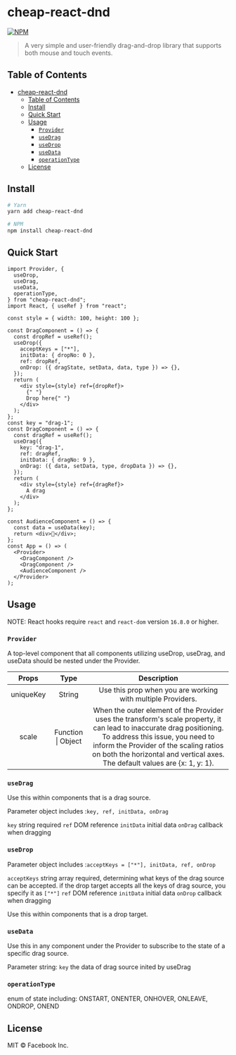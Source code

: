 # cheap-react-dnd

[![NPM](https://img.shields.io/badge/npm-v1.0.2-blue)](https://www.npmjs.com/package/cheap-react-dnd)

> A very simple and user-friendly drag-and-drop library that supports both mouse and touch events.

## Table of Contents

- [cheap-react-dnd](#cheap-react-dnd)
  - [Table of Contents](#table-of-contents)
  - [Install](#install)
  - [Quick Start](#quick-start)
  - [Usage](#usage)
    - [`Provider`](#provider)
    - [`useDrag`](#usedrag)
    - [`useDrop`](#usedrop)
    - [`useData`](#usedata)
    - [`operationType`](#operationtype)
  - [License](#license)

## Install

```bash
# Yarn
yarn add cheap-react-dnd

# NPM
npm install cheap-react-dnd
```

## Quick Start

```tsx
import Provider, {
  useDrop,
  useDrag,
  useData,
  operationType,
} from "cheap-react-dnd";
import React, { useRef } from "react";

const style = { width: 100, height: 100 };

const DragComponent = () => {
  const dropRef = useRef();
  useDrop({
    acceptKeys = ["*"],
    initData: { dropNo: 0 },
    ref: dropRef,
    onDrop: ({ dragState, setData, data, type }) => {},
  });
  return (
    <div style={style} ref={dropRef}>
      {" "}
      Drop here{" "}
    </div>
  );
};
const key = "drag-1";
const DragComponent = () => {
  const dragRef = useRef();
  useDrag({
    key: "drag-1",
    ref: dragRef,
    initData: { dragNo: 9 },
    onDrag: ({ data, setData, type, dropData }) => {},
  });
  return (
    <div style={style} ref={dragRef}>
      A drag
    </div>
  );
};

const AudienceComponent = () => {
  const data = useData(key);
  return <div>🥺</div>;
};
const App = () => (
  <Provider>
    <DragComponent />
    <DragComponent />
    <AudienceComponent />
  </Provider>
);
```

## Usage

NOTE: React hooks require `react` and `react-dom` version `16.8.0` or higher.

### `Provider`

A top-level component that all components utilizing useDrop, useDrag, and useData should be nested under the Provider.

|   Props   |        Type        |                                                                                                                                     Description                                                                                                                                     |
| :-------: | :----------------: | :---------------------------------------------------------------------------------------------------------------------------------------------------------------------------------------------------------------------------------------------------------------------------------: |
| uniqueKey |       String       |                                                                                                             Use this prop when you are working with multiple Providers.                                                                                                             |
|   scale   | Function \| Object | When the outer element of the Provider uses the transform's scale property, it can lead to inaccurate drag positioning. To address this issue, you need to inform the Provider of the scaling ratios on both the horizontal and vertical axes. The default values are {x: 1, y: 1}. |

### `useDrag`

Use this within components that is a drag source.

Parameter object includes :`key, ref, initData, onDrag`

`key` string required
`ref` DOM reference
`initData` initial data
`onDrag` callback when dragging

### `useDrop`

Parameter object includes :`acceptKeys = ["*"], initData, ref, onDrop`

`acceptKeys` string array required, determining what keys of the drag source can be accepted. if the drop target accepts all the keys of drag source, you specify it as `["*"]`
`ref` DOM reference
`initData` initial data
`onDrop` callback when dragging

Use this within components that is a drop target.

### `useData`

Use this in any component under the Provider to subscribe to the state of a specific drag source.

Parameter string: `key`
the data of drag source inited by useDrag

### `operationType`

enum of state including:
ONSTART,
ONENTER,
ONHOVER,
ONLEAVE,
ONDROP,
ONEND

## License

MIT © Facebook Inc.
